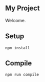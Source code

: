 My Project
---
 
Welcome.
 
 
 
Setup
---
 
```
npm install
```
 
 
 
Compile
---
 
```
npm run compile
```